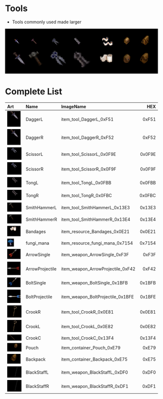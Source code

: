 
# Tools
- Tools commonly used made larger 

![Tools](item_tool_00_comp.jpg?raw=true "Tools")

# Complete List
| Art      |   Name  |  ImageName |  HEX     |    
| :---        | :----- |    :---   | ---: |
| ![DaggerL](item_tool_DaggerL_0xF51.bmp?raw=true ) |DaggerL | item_tool_DaggerL_0xF51 | 0xF51 |
| ![DaggerR](item_tool_DaggerR_0xF52.bmp?raw=true ) |DaggerR | item_tool_DaggerR_0xF52 | 0xF52 |
| ![ScissorL](item_tool_ScissorL_0x0F9E.bmp?raw=true ) |ScissorL | item_tool_ScissorL_0x0F9E | 0x0F9E |
| ![ScissorR](item_tool_ScissorR_0x0F9F.bmp?raw=true ) |ScissorR | item_tool_ScissorR_0x0F9F | 0x0F9F |
| ![TongL](item_tool_TongL_0x0FBB.bmp?raw=true ) |TongL | item_tool_TongL_0x0FBB | 0x0FBB |
| ![TongR](item_tool_TongR_0x0FBC.bmp?raw=true ) |TongR | item_tool_TongR_0x0FBC | 0x0FBC |
| ![SmithHammerL](item_tool_SmithHammerL_0x13E3.bmp?raw=true ) |SmithHammerL | item_tool_SmithHammerL_0x13E3 | 0x13E3 |
| ![SmithHammerR](item_tool_SmithHammerR_0x13E4.bmp?raw=true ) |SmithHammerR | item_tool_SmithHammerR_0x13E4 | 0x13E4 |
| ![Bandages](item_resource_Bandages_0x0E21.bmp?raw=true ) |Bandages | item_resource_Bandages_0x0E21 | 0x0E21 |
| ![fungi_mana](item_resource_fungi_mana_0x7154.bmp?raw=true ) |fungi_mana | item_resource_fungi_mana_0x7154 | 0x7154 |
| ![ArrowSingle](item_weapon_ArrowSingle_0xF3F.bmp?raw=true ) |ArrowSingle | item_weapon_ArrowSingle_0xF3F | 0xF3F |
| ![ArrowProjectile](item_weapon_ArrowProjectile_0xF42.bmp?raw=true ) |ArrowProjectile | item_weapon_ArrowProjectile_0xF42 | 0xF42 |
| ![BoltSingle](item_weapon_BoltSingle_0x1BFB.bmp?raw=true ) |BoltSingle | item_weapon_BoltSingle_0x1BFB | 0x1BFB |
| ![BoltProjectile](item_weapon_BoltProjectile_0x1BFE.bmp?raw=true ) |BoltProjectile | item_weapon_BoltProjectile_0x1BFE | 0x1BFE |
| ![CrookR](item_tool_CrookR_0x0E81.bmp?raw=true ) |CrookR | item_tool_CrookR_0x0E81 | 0x0E81 |
| ![CrookL](item_tool_CrookL_0x0E82.bmp?raw=true ) |CrookL | item_tool_CrookL_0x0E82 | 0x0E82 |
| ![CrookC](item_tool_CrookC_0x13F4.bmp?raw=true ) |CrookC | item_tool_CrookC_0x13F4 | 0x13F4 |
| ![Pouch](item_container_Pouch_0xE79.bmp?raw=true ) |Pouch | item_container_Pouch_0xE79 | 0xE79 |
| ![Backpack](item_container_Backpack_0xE75.bmp?raw=true ) |Backpack | item_container_Backpack_0xE75 | 0xE75 |
| ![BlackStaffL](item_weapon_BlackStaffL_0xDF0.bmp?raw=true ) |BlackStaffL | item_weapon_BlackStaffL_0xDF0 | 0xDF0 |
| ![BlackStaffR](item_weapon_BlackStaffR_0xDF1.bmp?raw=true ) |BlackStaffR | item_weapon_BlackStaffR_0xDF1 | 0xDF1 |